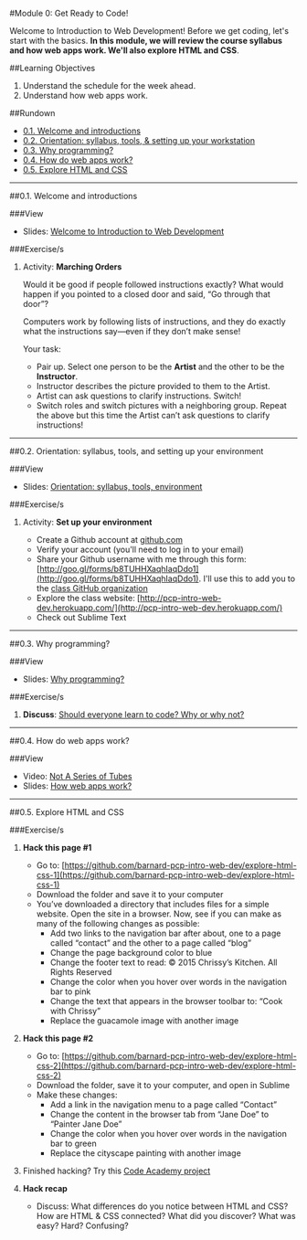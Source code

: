 #Module 0: Get Ready to Code!

Welcome to Introduction to Web Development! Before we get coding, let's start with the basics. **In this module, we will review the course syllabus and how web apps work. We'll also explore HTML and CSS**.

##Learning Objectives

1. Understand the schedule for the week ahead.
2. Understand how web apps work.

##Rundown

- [0.1. Welcome and introductions](#01-welcome)
- [0.2. Orientation: syllabus, tools, & setting up your workstation](#02-orientation)
- [0.3. Why programming?](#03-whyprogramming)
- [0.4. How do web apps work?](#04-webapps)
- [0.5. Explore HTML and CSS](#05-explore)

<hr height="10px">

##<a id="01-welcome">0.1. Welcome and introductions</a>

###View

- Slides: [Welcome to Introduction to Web Development](https://docs.google.com/presentation/d/1cpWMNOSxkAbZn6uDHEjgzqoMMqEFQVhVScTznWvZ4BI/edit?usp=sharing)

###Exercise/s

1. Activity: **Marching Orders**

	Would it be good if people followed instructions exactly?  What would happen if you pointed to a closed door and said, “Go through that door”?

	Computers work by following lists of instructions, and they do exactly what the instructions say—even if they don’t make sense! 

	Your task: 

	- Pair up.  Select one person to be the **Artist** and the other to be the **Instructor**.
	- Instructor describes the picture provided to them to the Artist.  
	- Artist can ask questions to clarify instructions.
	Switch! 
	- Switch roles and switch pictures with a neighboring group.  Repeat the above but this time the Artist can’t ask questions to clarify instructions!


<hr height="10px">

##<a id="02-orientation">0.2. Orientation: syllabus, tools, and setting up your environment</a>

###View

- Slides: [Orientation: syllabus, tools, environment](https://docs.google.com/presentation/d/1WVnJt0ur9kBi7l6xPQRnpu67CL7PTsil6z8dOcXfnlg/edit?usp=sharing)

###Exercise/s

1. Activity: **Set up your environment**

	- Create a Github account at [github.com](http://github.com)
	- Verify your account (you'll need to log in to your email)
	- Share your Github username with me through this form: [http://goo.gl/forms/b8TUHHXaqhIaqDdo1](http://goo.gl/forms/b8TUHHXaqhIaqDdo1).  I'll use this to add you to the [class GitHub organization](https://github.com/barnard-pcp-intro-web-dev)
	- Explore the class website: [http://pcp-intro-web-dev.herokuapp.com/](http://pcp-intro-web-dev.herokuapp.com/)
	- Check out Sublime Text


<hr height="10px">
##<a id="03-whyprogramming">0.3. Why programming?</a>

###View

- Slides: [Why programming?](https://docs.google.com/presentation/d/1HjnXxxPWFiiBMXAUj2nvxpaW4DcyhM8BnDcEFwDdoUA/edit?usp=sharing)

###Exercise/s

1. **Discuss**: [Should everyone learn to code? Why or why not?](https://docs.google.com/presentation/d/1HjnXxxPWFiiBMXAUj2nvxpaW4DcyhM8BnDcEFwDdoUA/edit#slide=id.p25)


<hr height="10px">

##<a id="04-webapps">0.4. How do web apps work?</a>

###View

- Video: [Not A Series of Tubes](http://www.dontfeartheinternet.com/01-not-tubes/)
- Slides: [How web apps work?](https://docs.google.com/presentation/d/1nD2URn3pOJA05asZugnfq5-m8HRDjt4dl5hjl0Bzln8/edit?usp=sharing) 


<hr height="10px">

##<a id="05-explore">0.5. Explore HTML and CSS</a>

###Exercise/s

1. **Hack this page #1**

	- Go to: [https://github.com/barnard-pcp-intro-web-dev/explore-html-css-1](https://github.com/barnard-pcp-intro-web-dev/explore-html-css-1)
	- Download the folder and save it to your computer
	- You’ve downloaded a directory that includes files for a simple website. Open the site in a browser. Now, see if you can make as many of the following changes as possible: 
		- Add two links to the navigation bar after about, one to a page called “contact” and the other to a page called “blog”
		- Change the page background color to blue
		- Change the footer text to read: © 2015 Chrissy’s Kitchen. All Rights Reserved
		- Change the color when you hover over words in the navigation bar to pink
		- Change the text that appears in the browser toolbar to: “Cook with Chrissy” 
		- Replace the guacamole image with another image
  
2. **Hack this page #2**

	- Go to: [https://github.com/barnard-pcp-intro-web-dev/explore-html-css-2](https://github.com/barnard-pcp-intro-web-dev/explore-html-css-2)
	- Download the folder, save it to your computer, and open in Sublime
	- Make these changes:
		- Add a link in the navigation menu to a page called “Contact”
		- Change the content in the browser tab from “Jane Doe” to “Painter Jane Doe”
		- Change the color when you hover over words in the navigation bar to green 
		- Replace the cityscape painting with another image

3. Finished hacking? Try this [Code Academy project](https://www.codecademy.com/courses/my-first-webpage/0/1)

4. **Hack recap**

	- Discuss: 
		What differences do you notice between HTML and CSS? How are HTML & CSS connected? What did you discover? What was easy? Hard? Confusing?